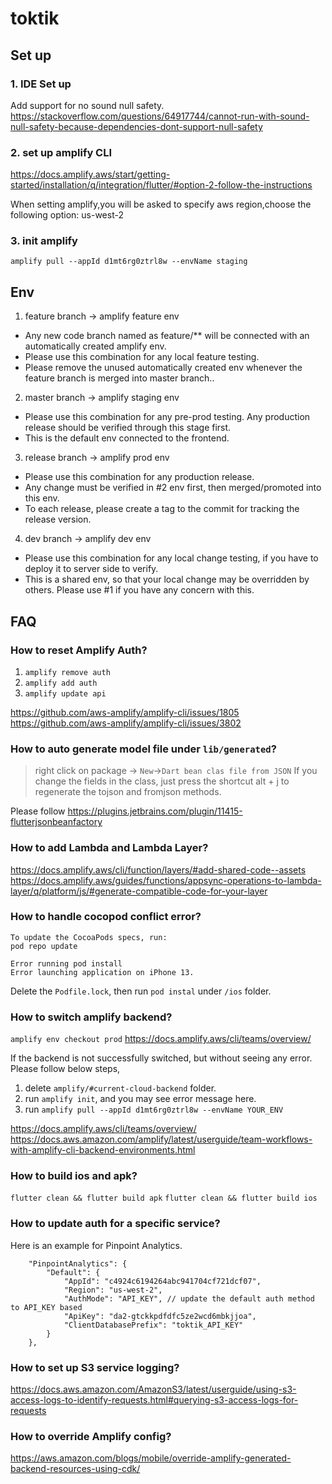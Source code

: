 # toktik

## Set up

### 1. IDE Set up
Add support for no sound null safety.
https://stackoverflow.com/questions/64917744/cannot-run-with-sound-null-safety-because-dependencies-dont-support-null-safety

### 2. set up amplify CLI
https://docs.amplify.aws/start/getting-started/installation/q/integration/flutter/#option-2-follow-the-instructions

When setting amplify,you will be asked to specify aws region,choose the following option:
us-west-2

### 3. init amplify
`amplify pull --appId d1mt6rg0ztrl8w --envName staging`


## Env
1. feature branch -> amplify feature env
  - Any new code branch named as feature/** will be connected with an automatically created amplify env.
  - Please use this combination for any local feature testing.
  - Please remove the unused automatically created env whenever the feature branch is merged into master branch..
2. master branch -> amplify staging env
  - Please use this combination for any pre-prod testing. Any production release should be verified through this stage first. 
  - This is the default env connected to the frontend.
3. release branch -> amplify prod env
  - Please use this combination for any production release.
  - Any change must be verified in #2 env first, then merged/promoted into this env.
  - To each release, please create a tag to the commit for tracking the release version.
4. dev branch -> amplify dev env
  - Please use this combination for any local change testing, if you have to deploy it to server side to verify.
  - This is a shared env, so that your local change may be overridden by others. Please use #1 if you have any concern with this.

## FAQ

### How to reset Amplify Auth?
1. `amplify remove auth`
2. `amplify add auth`
3. `amplify update api`

https://github.com/aws-amplify/amplify-cli/issues/1805
https://github.com/aws-amplify/amplify-cli/issues/3802 

### How to auto generate model file under `lib/generated`?

> right click on package -> `New`->`Dart bean clas file from JSON`
> If you change the fields in the class, just press the shortcut alt + j to regenerate the tojson and fromjson methods. 

Please follow https://plugins.jetbrains.com/plugin/11415-flutterjsonbeanfactory


### How to add Lambda and Lambda Layer?
https://docs.amplify.aws/cli/function/layers/#add-shared-code--assets
https://docs.amplify.aws/guides/functions/appsync-operations-to-lambda-layer/q/platform/js/#generate-compatible-code-for-your-layer

### How to handle cocopod conflict error?
```Error: CocoaPods's specs repository is too out-of-date to satisfy dependencies.
To update the CocoaPods specs, run:
pod repo update

Error running pod install
Error launching application on iPhone 13.
```
Delete the `Podfile.lock`, then run `pod instal` under `/ios` folder.

### How to switch amplify backend?

`amplify env checkout prod`
https://docs.amplify.aws/cli/teams/overview/

If the backend is not successfully switched, but without seeing any error. Please follow below steps,

1. delete `amplify/#current-cloud-backend` folder.
2. run `amplify init`, and you may see error message here.
3. run `amplify pull --appId d1mt6rg0ztrl8w --envName YOUR_ENV`

https://docs.amplify.aws/cli/teams/overview/
https://docs.aws.amazon.com/amplify/latest/userguide/team-workflows-with-amplify-cli-backend-environments.html

### How to build ios and apk?
`flutter clean && flutter build apk`
`flutter clean && flutter build ios`


### How to update auth for a specific service?
Here is an example for Pinpoint Analytics.
```
    "PinpointAnalytics": {
        "Default": {
            "AppId": "c4924c6194264abc941704cf721dcf07",
            "Region": "us-west-2",
            "AuthMode": "API_KEY", // update the default auth method to API_KEY based
            "ApiKey": "da2-gtckkpdfdfc5ze2wcd6mbkjjoa",
            "ClientDatabasePrefix": "toktik_API_KEY"
        }
    },
```

### How to set up S3 service logging?
https://docs.aws.amazon.com/AmazonS3/latest/userguide/using-s3-access-logs-to-identify-requests.html#querying-s3-access-logs-for-requests

### How to override Amplify config?
https://aws.amazon.com/blogs/mobile/override-amplify-generated-backend-resources-using-cdk/
